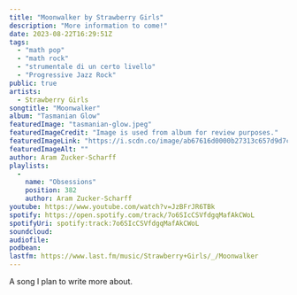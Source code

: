 ```yaml
---
title: "Moonwalker by Strawberry Girls"
description: "More information to come!"
date: 2023-08-22T16:29:51Z
tags:
  - "math pop"
  - "math rock"
  - "strumentale di un certo livello"
  - "Progressive Jazz Rock"
public: true
artists:
  - Strawberry Girls
songtitle: "Moonwalker"
album: "Tasmanian Glow"
featuredImage: "tasmanian-glow.jpeg"
featuredImageCredit: "Image is used from album for review purposes."
featuredImageLink: "https://i.scdn.co/image/ab67616d0000b27313c657d9d7cd462b37d207b5"
featuredImageAlt: ""
author: Aram Zucker-Scharff
playlists:
  -
    name: "Obsessions"
    position: 382
    author: Aram Zucker-Scharff
youtube: https://www.youtube.com/watch?v=JzBFrJR6TBk
spotify: https://open.spotify.com/track/7o6SIcCSVfdgqMafAkCWoL
spotifyUri: spotify:track:7o6SIcCSVfdgqMafAkCWoL
soundcloud:
audiofile:
podbean:
lastfm: https://www.last.fm/music/Strawberry+Girls/_/Moonwalker
---
```


A song I plan to write more about.
		